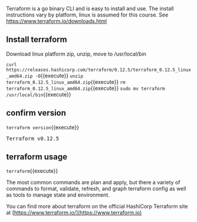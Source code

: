 Terraform is a go binary CLI and is easy to install and use. The install instructions vary by platform, linux is assumed for this course.  See https://www.terraform.io/downloads.html

## Install terraform
Download linux platform zip, unzip, move to /usr/local/bin

`curl https://releases.hashicorp.com/terraform/0.12.5/terraform_0.12.5_linux_amd64.zip -O`{{execute}} 
`unzip terraform_0.12.5_linux_amd64.zip`{{execute}}
`rm terraform_0.12.5_linux_amd64.zip`{{execute}}
`sudo mv terraform /usr/local/bin`{{execute}}

## confirm version
`terraform version`{{execute}}
<pre>Terraform v0.12.5</pre>

## terraform usage
`terraform`{{execute}}

The most common commands are plan and apply, but there a variety of commands to
format, validate, refresh, and graph terraform config as well as tools to manage state and environment.

You can find more about terraform on the official HashiCorp Terraform site at [https://www.terraform.io/](https://www.terraform.io)
